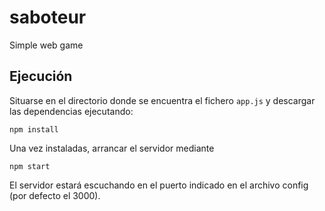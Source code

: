 # saboteur
Simple web game


## Ejecución

Situarse en el directorio donde se encuentra el fichero ```app.js``` y descargar las dependencias ejecutando:

```
npm install
```

Una vez instaladas, arrancar el servidor mediante

```
npm start
```

El servidor estará escuchando en el puerto indicado en el archivo config (por defecto el 3000).
